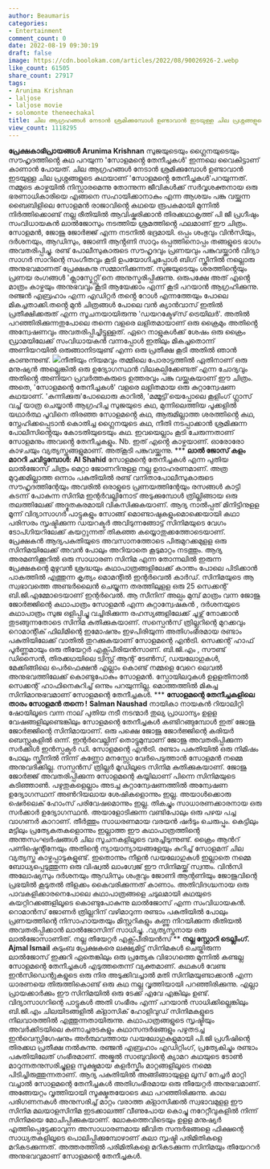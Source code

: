 ```yaml
---
author: Beaumaris
categories:
- Entertainment
comment_count: 0
date: 2022-08-19 09:30:19
draft: false
image: https://cdn.boolokam.com/articles/2022/08/90026926-2.webp
like_count: 61505
share_count: 27917
tags:
- Arunima Krishnan
- laljose
- laljose movie
- solomonte theneechakal
title: ചില ആഗ്രഹങ്ങൾ നേടാൻ ശ്രമിക്കുമ്പോൾ ഉണ്ടാവാൻ ഇടയുള്ള ചില പ്രശ്നങ്ങളുടെ കഥ
view_count: 1118295
---
```


**പ്രേക്ഷകാഭിപ്രായങ്ങൾ** **Arunima Krishnan** സുജയുടെയും ഗ്ലൈനയുടെയും സൗഹൃദത്തിൻ്റെ കഥ പറയുന്ന 'സോളമൻ്റെ തേനീച്ചകൾ' ഇന്നലെ വൈകിട്ടാണ് കാണാൻ പോയത്. ചില ആഗ്രഹങ്ങൾ നേടാൻ ശ്രമിക്കുമ്പോൾ ഉണ്ടാവാൻ ഇടയുള്ള ചില പ്രശ്നങ്ങളുടെ കഥയാണ് 'സോളമൻ്റെ തേനീച്ചകൾ'പറയുന്നത്. നമ്മുടെ കാഴ്ചയിൽ നിസ്സാരമെന്നു തോന്നുന്ന ജീവികൾക്ക് സർവ്വശക്തനായ ഒരു ഭരണാധികാരിയെ എങ്ങനെ സഹായിക്കാനാകും എന്ന ആശയം പങ്കു വയ്ക്കുന്ന ബൈബിളിലെ സോളമൻ രാജാവിൻ്റെ കഥയെ രൂപകമായി മുന്നിൽ നിർത്തിക്കൊണ്ട് നല്ല രീതിയിൽ ആവിഷ്കരിക്കാൻ തിരക്കഥാകൃത്ത് പി ജീ പ്രഗീഷും സംവിധായകൻ ലാൽജോസും നടത്തിയ ശ്രമത്തിൻ്റെ ഫലമാണ് ഈ ചിത്രം. സോളമൻ, ജോജു ജോർജ്ജ് എന്ന നടനിൽ ഭദ്രമായി. ഒപ്പം ശംഭുവും വിൻസിയും, ദർശനയും, ആഡിസും, ജോണി ആൻ്റണി സാറും ഒപ്പത്തിനൊപ്പം തങ്ങളുടെ ഭാഗം അവതരിപ്പിച്ചു. രണ്ട് പോലീസുകാരുടെ സൗഹൃദവും പ്രണയവും പങ്കുവയ്ക്കാൻ വിദ്യാ സാഗർ സാറിന്റെ സംഗീതവും കൂടി ഉപയോഗിച്ചപ്പോൾ ബിഗ് സ്ക്രീനിൽ നല്ലൊരു അനുഭവമാണത് പ്രേക്ഷകനു സമ്മാനിക്കുന്നത്. സുജയുടെയും ശരത്തിൻ്റെയും പ്രണയ രംഗങ്ങൾ 'ക്ലാസ്മേറ്റ്സി'നെ അനുസ്മരിപ്പിക്കുന്നു. ഒരുപക്ഷേ അത് എൻ്റെ മാത്രം കാഴ്ചയും അനുഭവവും കൂടി ആയേക്കാം എന്ന് കൂടി പറയാൻ ആഗ്രഹിക്കുന്നു. രഞ്ജൻ എബ്രഹാം എന്ന എഡിറ്റർ തൻ്റെ റോൾ എന്നത്തേയും പോലെ മികച്ചതാക്കി.തൻ്റെ മുൻ ചിത്രങ്ങൾ പോലെ വൻ ക്യാൻവാസ് ഇതിൽ പ്രതീക്ഷിക്കരുത് എന്ന സൂചനയായിരുന്നു 'ഡയറക്ടേഴ്‌സ് ട്രെയിലർ'. അതിൽ പറഞ്ഞിരിക്കുന്നതുപോലെ തന്നെ വളരെ ലളിതമായാണ് ഒരു ക്രൈമും അതിൻ്റെ അന്വേഷണവും അവതരിപ്പിച്ചിട്ടുള്ളത്. ഏറെ നാളുകൾക്ക് ശേഷം ഒരു ക്രൈം ഡ്രാമയിലേക്ക് സംവിധായകൻ വന്നപ്പോൾ ഇതിലും മികച്ചതൊന്ന് അണിയറയിൽ ഒരുങ്ങാനിടയുണ്ട് എന്ന ഒരു പ്രതീക്ഷ കൂടി അതിൽ ഞാൻ കാണുന്നുണ്ട്. ![](https://cdn.boolokam.com/articles/2022/08/90026926-2.webp)നീതിയും നിയമവും തമ്മിലെ പോരാട്ടത്തിൽ ഏതിനാണ് ഒരു മനുഷ്യൻ അല്ലെങ്കിൽ ഒരു ഉദ്യോഗസ്ഥൻ വിലകല്പിക്കേണ്ടത് എന്ന ചോദ്യവും അതിൻ്റെ അണിയറ പ്രവർത്തകരുടെ ഉത്തരവും പങ്കു വയ്ക്കുകയാണ് ഈ ചിത്രം. അതെ, 'സോളമൻ്റെ തേനീച്ചകൾ' വളരെ ലളിതമായ ഒരു കുറ്റാന്വേഷണ കഥയാണ്. 'കുന്നിക്കുരു'പോലൊരു കാറിൽ, 'മമ്മൂട്ടി'യെപ്പോലെ കൂളിംഗ് ഗ്ലാസ് വച്ച് യാത്ര ചെയ്യാൻ ആഗ്രഹിച്ച സുജയുടെ കഥ, മുന്നിലെത്തിയ പൂക്കളിൽ യഥാർത്ഥ പൂവിനെ തിരഞ്ഞ സോളമൻ്റെ കഥ, ആരുമില്ലാത്ത ശരത്തിൻ്റെ കഥ, സ്നേഹിക്കപ്പെടാൻ കൊതിച്ച ഗ്ലൈനയുടെ കഥ, നീതി നടപ്പാക്കാൻ ശ്രമിക്കുന്ന പോലീസിൻ്റെയും കോടതിയുടെയും കഥ. ഇവയെല്ലാം കൂടി ചേരുന്നതാണ് സോളമനും അവൻ്റെ തേനീച്ചകളും. Nb. ഇത് എൻ്റെ കാഴ്ചയാണ്. ഓരോരോ കാഴചയും വ്യത്യസ്തങ്ങളുമാണ്. അത്കൂടി പങ്കുവയ്ക്കുന്നു. *** **ലാൽ ജോസ് കളം മാററി ചവിട്ടുമ്പോൾ:** **Al Shahid** സോളമന്റെ തേനീച്ചകൾ എന്ന പുതിയ ലാൽജോസ് ചിത്രം മെറ്റാ ജോണറിനുളള നല്ല ഉദാഹരണമാണ്. അത്ര മുറുക്കമില്ലാത്ത ഒന്നാം പകുതിയിൽ രണ്ട് വനിതാപോലീസുകാരുടെ സൗഹൃദത്തിന്റേയും അവരിൽ ഒരാളുടെ പ്രണയത്തിന്റേയും രസങ്ങൾ കാട്ടി കടന്ന് പോകുന്ന സിനിമ ഇന്റർവല്ലിനോട് അടുക്കുമ്പോൾ ത്രില്ലിങ്ങായ ഒരു തലത്തിലേക്ക് അദ്ഭുതകരമായി വികസിക്കുകയാണ്. ആദ്യ നാൽപ്പത് മിനിട്ടിനുളള മൂന്ന് വിദ്യാസാഗർ പാട്ടുകളും സോങ്ങ് മൊണ്ടാഷുകളുംമൊക്കെയായി കഥാ പരിസരം സൃഷ്ടിക്കുന്ന ഡയറക്ടർ അവിടുന്നങ്ങോട്ട് സിനിമയുടെ വേഗം ടോപ്ഗിയറിലേക്ക് കയറ്റുന്നത് തികഞ്ഞ കയ്യൊതുക്കത്തോടെയാണ്. പ്രേക്ഷകൻ ആദ്യപകുതിയുടെ അവസാനത്തോടെ പിരുമുറക്കമുളള ഒരു സിനിമയിലേക്ക് അവൻ പോലും അറിയാതെ കൂടുമാറ്റം നടത്തും. ആദ്യ അരമണിക്കൂറിൽ ഒരു സാധാരണ സിനിമ എന്ന തോന്നലിൽ ഇരുന്ന പ്രേക്ഷകന്റെ മുഴുവൻ ശ്രദ്ധയും കഥാപാത്രങ്ങളിലേക്ക് കാന്തം പോലെ പിടിക്കാൻ പാകത്തിൽ എത്തുന്ന കൃത്യം മൊമന്റിൽ ഇന്റർവെൽ കാർഡ്. സിനിമയുടെ ആ സ്വഭാവത്തെ അണ്ടർലൈൻ ചെയ്യുന്ന തരത്തിലുളള ഒരു 25 സെക്കന്റ് ബി.ജി.എമ്മോടെയാണ് ഇന്റർവെൽ. ആ സീനിന് അല്പം മുമ്പ് മാത്രം വന്ന ജോജു ജോർജ്ജിന്റെ കഥാപാത്രം സോളമൻ എന്ന കുറ്റാന്വേഷകൻ , ദർശനയുടെ കഥാപാത്രം സുജ ഒളിപ്പിച്ചു വച്ചിരിക്കുന്ന രഹസ്യങ്ങളിലേക്ക് ചൂഴ്ന്ന് നോക്കാൻ തുടങ്ങുന്നതോടെ സിനിമ കുതിക്കുകയാണ്. സസ്പെൻസ് ത്രില്ലറിന്റെ മുറക്കവും റൊമാന്റിക് ഫിലിമിന്റെ ഇമോഷനും ഇഴപിരിയുന്ന അതിഗംഭീരമായ രണ്ടാം പകുതിയിലേക്ക് വാതിൽ തുറക്കുകയാണ് സോളമന്റെ എൻട്രി. സെക്കന്റ് ഹാഫ് പൂർണ്ണമായും ഒരു തീയേറ്റർ എക്സ്പീരിയൻസാണ്. ബി.ജി.എം , സൗണ്ട് ഡിസൈൻ, തിരക്കഥയിലെ ട്വിസ്റ്റ് ആന്റ് ടേൺസ്, ഡയലോഗുകൾ, മേക്കിങ്ങിലെ പെർഫെക്ഷൻ എല്ലാം കൊണ്ട് നമ്മളെ വേറെ ലെവൽ അനുഭവത്തിലേക്ക് കൊണ്ടുപോകും സോളമൻ. സ്പോയിലറുകൾ ഉളളതിനാൽ സെക്കന്റ് ഹാഫിനെകുറിച്ച് ഒന്നും പറയുന്നില്ല. മൊത്തത്തിൽ മികച്ച സിനിമാനുഭവമാണ് സോളമന്റെ തേനീച്ചകൾ. *** **സോളമന്റെ തേനീച്ചകളിലെ താരം സോളമൻ തന്നെ !** **Salman Naushad** നായികാ നായകൻ റിയാലിറ്റി ഷോയിലൂടെ വന്ന നാല് പുതിയ നടീ നടന്മാർ തുല്യ പ്രാധാന്യം ഉളള വേഷങ്ങളിലുണ്ടെങ്കിലും സോളമന്റെ തേനീച്ചകൾ കണ്ടിറങ്ങുമ്പോൾ ഇത് ജോജു ജോർജ്ജിന്റെ സിനിമായാണ്. ഒരു പക്ഷെ ജോജു ജോർജ്ജിന്റെ കരിയർ ബെസ്റ്റുകളിൽ ഒന്ന്. ഇന്റർവെല്ലിന് തൊട്ടുമുമ്പാണ് ജോജു അവതരിപ്പിക്കുന്ന സർക്കിൾ ഇൻസ്പക്ടർ ഡി. സോളമന്റെ എൻട്രി. രണ്ടാം പകുതിയിൽ ഒരു നിമിഷം പോലും സ്ക്രീനിൽ നിന്ന് കണ്ണോ മനസ്സോ വേർപെടുത്താൻ സോളമൻ നമ്മെ അനുവദിക്കില്ല. സസ്പൻസ് ത്രില്ലർ മൂഡിലൂടെ സിനിമ കുതിക്കുകയാണ്. ജോജു ജോർജ്ജ് അവതരിപ്പിക്കുന്ന സോളമന്റെ കയ്യിലാണ് പിന്നെ സിനിമയുടെ കടിഞ്ഞാൺ. പഴുതുകളെല്ലാം അടച്ച കുറ്റാന്വേഷണത്തിൽ അന്വേഷണ ഉദ്യോഗസ്ഥന് അൺറിയലായ ശേഷികളൊന്നും ഇല്ല. അയാൾക്കൊരു ഷെർലെക് ഹോംസ് പരിവേഷമൊന്നും ഇല്ല. തികച്ചും സാധാരണക്കാരനായ ഒരു സർക്കാർ ഉദ്യോഗസ്ഥൻ. അയാളോടിക്കുന്ന വണ്ടിപോലും ഒരു പഴയ പച്ച വാഗണർ കാറാണ്. തീർത്തും സാധരണമായ വരയൻ ഷർടും ചെരുപ്പും. കെട്ടിലും മട്ടിലും പ്രത്യേകതകളൊന്നും ഇല്ലാത്ത ഈ കഥാപാത്രത്തിന്റെ അന്തസംഘർഷങ്ങൾ ചില സൂചനകളിലൂടെ വരച്ചിടുന്നുണ്ട്. ക്രൈം ആൻറ് പണിഷ്മെന്റിനേയും അതിന്റെ ന്യായാന്യായങ്ങളേയും കുറിച്ച് സോളമന് ചില വ്യത്യസ്ത കാഴ്ചപ്പാടുകളുണ്ട്. ഇതൊന്നും നീളൻ ഡയലോഗുകൾ ഇല്ലാതെ നമ്മെ ബോധ്യപ്പെടുത്തുന്ന ഒരു വിഷ്വൽ ലാംഗ്വേജ് ഈ സിനിമയ്ക്ക് സ്വന്തം. വിൻസി അലോഷ്യസും ദർശനയും ആഡിസും ശംഭുവും ജോണി ആന്റണിയും ജോജുവിന്റെ പ്രഭയിൽ കൂടുതൽ തിളക്കം കൈവരിക്കുന്നത് കാണാം. അതിവിദഗ്ദ്ധനായ ഒരു പാവകളിക്കാരനെപോലെ കഥാപാത്രങ്ങളെ ചടുലമായി കഥയുടെ കയറ്റിറക്കങ്ങളിലൂടെ കൊണ്ടുപോകുന്നു ലാൽജോസ് എന്ന സംവിധായകൻ. റൊമാൻസ് ജോണർ ത്രില്ലറിന് വഴിമാറുന്ന രണ്ടാം പകുതിയിൽ പോലും പ്രണയത്തിന്റെ നിസാഹായതയും മിസ്റ്ററികളും കണ്ണു നിറയിക്കുന്ന രീതിയൽ അവതരിപ്പിക്കാൻ ലാൽജോസിന് സാധിച്ചു. .വ്യത്യസ്തനായ ഒരു ലാൽജോസാണിത്. നല്ല തീയേറ്റർ എക്സ്പീരിയൻസ് ** **നല്ല സ്റ്റോറി ടെല്ലിംഗ്.** **Ajmal Ismail** കുടുംബ പ്രേക്ഷകരെ ലക്ഷ്യമിട്ട് സിനിമകൾ ചെയ്തിരുന്ന ലാൽജോസ് ഇക്കുറി ഏതെങ്കിലും ഒരു പ്രത്യേക വിഭാഗത്തെ മുന്നിൽ കണ്ടല്ല സോളമന്റെ തേനീച്ചകൾ എടുത്തതെന്ന് വ്യക്തമാണ്. കഥകൾ വേണ്ട ഇൻസിഡെന്റുകളുടെ ഒരു നിര അടുക്കിവച്ചാൽ മതി സിനിമയുണ്ടാക്കാൻ എന്ന ധാരണയെ തിരുത്തികൊണ്ട് ഒരു കഥ നല്ല വൃത്തിയായി പറഞ്ഞിരിക്കുന്നു. എല്ലാ പ്രായക്കാർക്കും ഈ സിനിമയിൽ ഒരു ടേക്ക് എവേ എങ്കിലും ഉണ്ട്. വിദ്യാസാഗറിന്റെ പാട്ടുകൾ അതി ഗംഭീരം എന്ന് പറയാൻ സാധിക്കില്ലെങ്കിലും ബി.ജി.എം ചിലയിടങ്ങളിൽ ക്ളാസിക് ഹോളിവുഡ് സിനിമകളുടെ നിലവാരത്തിൽ എത്തുന്നതായിരുന്നു. കഥാപാത്രങ്ങളുടെ സൃഷ്ടിയും അവർക്കിടയിലെ കണാച്ചരടകളും കഥാസന്ദർഭങ്ങളും പഴുതടച്ച ഇൻവെസ്റ്റിഗേഷനും അർത്ഥവത്തായ ഡയലോഗുകളുമായി പി.ജി പ്രഗീഷിന്റെ തിരക്കഥ പ്രതീക്ഷ നൽകുന്നു. രഞ്ജൻ എബ്രഹാം എഡിറ്റിംഗ്, പ്രത്യേകിച്ചും രണ്ടാം പകുതിയിലേത് ഗംഭീരമാണ്. അജ്മൽ സാബുവിന്റെ ക്യാമറ കഥയുടെ ടോൺ മാറുന്നതനുസരിച്ചുളള സൂക്ഷ്മമായ കളർസ്കീം മാറ്റങ്ങളിലൂടെ നമ്മെ പിടിച്ചിരുത്തുന്നതാണ്. ആദ്യ പകുതിയിൽ അങ്ങിങ്ങായുളള ലൂസ് നേച്ചർ മാറ്റി വച്ചാൽ സോളമന്റെ തേനീച്ചകൾ അതിഗംഭീരമായ ഒരു തീയേറ്റർ അനുഭവമാണ്. അങ്ങേയറ്റം വൃത്തിയായി സൂക്ഷ്മതയോടെ കഥ പറഞ്ഞിരിക്കുന്നു. കാല പരിഗണനകൾ അനുസരിച്ച് മാറ്റം വരാത്ത ക്ളാസിക്കൽ സ്വഭാവമുളള ഈ സിനിമ മലയാളസിനിമ ഇടക്കാലത്ത് വീണുപോയ കൊച്ചു നറേറ്റീവുകളിൽ നിന്ന് സിനിമയെ മോചിപ്പിക്കുകയാണ്. ലോകത്തെവിടെയും ഉളള മനുഷ്യർ എത്തിപ്പെട്ടേക്കാവുന്ന അസാധാരണമായ ജീവിത സന്ദർഭങ്ങളെ ഫിക്ഷന്റെ സാധ്യതകളിലൂടെ പൊലിപ്പിക്കുമ്പോഴാണ് കലാ സൃഷ്ടി പരിമിതികളെ മറികടക്കുന്നത്. അത്തരത്തിൽ പരിമിതികളെ മറികടക്കുന്ന സിനിമയും തീയേററർ അനുഭവവുമാണ് സോളമന്റെ തേനീച്ചകൾ.